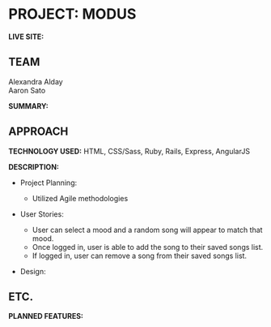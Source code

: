 # PROJECT: MODUS
**LIVE SITE:** 

## TEAM
Alexandra Alday<br>
Aaron Sato


**SUMMARY:** 


## APPROACH
**TECHNOLOGY USED:** HTML, CSS/Sass, Ruby, Rails, Express, AngularJS

**DESCRIPTION:** 



- Project Planning:
  - Utilized Agile methodologies

- User Stories:
  - User can select a mood and a random song will appear to match that mood. 
  - Once logged in, user is able to add the song to their saved songs list.
  - If logged in, user can remove a song from their saved songs list. 

 - Design:



## ETC.
**PLANNED FEATURES:** 



